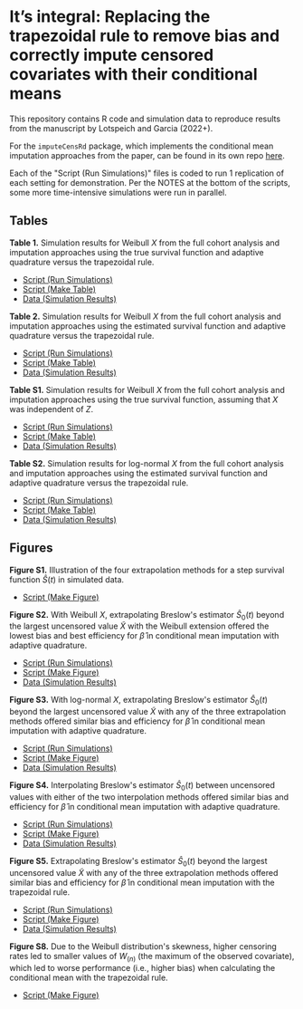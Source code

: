 # It’s integral: Replacing the trapezoidal rule to remove bias and correctly impute censored covariates with their conditional means

This repository contains R code and simulation data to reproduce results from the manuscript by Lotspeich and Garcia (2022+). 

For the `imputeCensRd` package, which implements the conditional mean imputation approaches from the paper, can be found in its own repo [here](https://github.com/sarahlotspeich/imputeCensRd). 

Each of the "Script (Run Simulations)" files is coded to run 1 replication of each setting for demonstration. Per the NOTES at the bottom of the scripts, some more time-intensive simulations were run in parallel.

## Tables 

**Table 1.** Simulation results for Weibull $X$ from the full cohort analysis and imputation approaches using the true survival function and adaptive quadrature versus the trapezoidal rule.
<!-- ![](Tables/Table1.png) -->

  - [Script (Run Simulations)](Sim-Scripts/Table1-Gold-Standard.R)
  - [Script (Make Table)](Table-Scripts/Table1-Gold-Standard.R)
  - [Data (Simulation Results)](Table-Data/data_Table1.csv)  

**Table 2.** Simulation results for Weibull $X$ from the full cohort analysis and imputation approaches using the estimated survival function and adaptive quadrature versus the trapezoidal rule.
<!-- ![](Tables/Table2.png) -->

  - [Script (Run Simulations)](Sim-Scripts/Table2-Estimated-WeibullX.R)
  - [Script (Make Table)](Table-Scripts/Table2-Estimated-WeibullX.R)
  - [Data (Simulation Results)](Table-Data/data_Table2.csv)  

**Table S1.** Simulation results for Weibull $X$ from the full cohort analysis and imputation approaches using the true survival function, assuming that $X$ was independent of $Z$.
<!-- ![](Tables/TableS1.png) -->

  - [Script (Run Simulations)](Sim-Scripts/TableS1-Gold-Standard-XindepZ.R)
  - [Script (Make Table)](Table-Scripts/TableS1-Gold-Standard-XindepZ.R)
  - [Data (Simulation Results)](Table-Data/data_TableS1.csv)  

**Table S2.** Simulation results for log-normal $X$ from the full cohort analysis and imputation approaches using the estimated survival function and adaptive quadrature versus the trapezoidal rule.
<!-- ![](Tables/TableS2.png) -->

  - [Script (Run Simulations)](Sim-Scripts/TableS2-Estimated-LogNormalX.R)
  - [Script (Make Table)](Table-Scripts/TableS2-Estimated-LogNormalX.R)
  - [Data (Simulation Results)](Table-Data/data_TableS2.csv)  

## Figures 

**Figure S1.** Illustration of the four extrapolation methods for a step survival function $\widehat{S}(t)$ in simulated data.

  - [Script (Make Figure)](Figure-Scripts/FigureS1-Illustrate-Extrapolation-Methods.R)
  
**Figure S2.** With Weibull $X$, extrapolating Breslow's estimator $\widehat{S}_0(t)$ beyond the largest uncensored value $\widetilde{X}$ with the Weibull extension offered the lowest bias and best efficiency for $\hat{\beta}$ in conditional mean imputation with adaptive quadrature.

  - [Script (Run Simulations)](Sim-Scripts/FigureS2.R)
  - [Script (Make Figure)](Figure-Scripts/FigureS2-Extrapolation-Methods-Weibull.R)
  - [Data (Simulation Results)](Figure-Data/data_FigureS2.R)  

**Figure S3.** With log-normal $X$, extrapolating Breslow's estimator $\widehat{S}_0(t)$ beyond the largest uncensored value $\widetilde{X}$ with any of the three extrapolation methods offered similar bias and efficiency for $\hat{\beta}$ in conditional mean imputation with adaptive quadrature.

  - [Script (Run Simulations)](Sim-Scripts/FigureS3.R)
  - [Script (Make Figure)](Figure-Scripts/FigureS3-Extrapolation-Methods-Log-Normal.R)
  - [Data (Simulation Results)](Figure-Data/data_FigureS3.R)  

**Figure S4.** Interpolating Breslow's estimator $\widehat{S}_0(t)$ between uncensored values with either of the two interpolation methods offered similar bias and efficiency for $\hat{\beta}$ in conditional mean imputation with adaptive quadrature. 

  - [Script (Run Simulations)](Sim-Scripts/FigureS4.R)
  - [Script (Make Figure)](Figure-Scripts/FigureS4-Interpolation-Methods.R)
  - [Data (Simulation Results)](Figure-Data/data_FigureS4.R)  

**Figure S5.** Extrapolating Breslow's estimator $\widehat{S}_0(t)$ beyond the largest uncensored value $\widetilde{X}$ with any of the three extrapolation methods offered similar bias and efficiency for $\hat{\beta}$ in conditional mean imputation with the trapezoidal rule.

  - [Script (Run Simulations)](Sim-Scripts/FigureS5.R)
  - [Script (Make Figure)](Figure-Scripts/FigureS5-Extrapolation-Methods-Trapezoidal-Rule.R)
  - [Data (Simulation Results)](Figure-Data/data_FigureS5.R)  

**Figure S8.** Due to the Weibull distribution's skewness, higher censoring rates led to smaller values of $W_{(n)}$ (the maximum of the observed covariate), which led to worse performance (i.e., higher bias) when calculating the conditional mean with the trapezoidal rule.

  - [Script (Make Figure)](Figure-Scripts/FigureS8-Weibull-vs-Log-Normal.R) 
